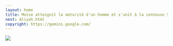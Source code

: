 ```yaml
---
layout: home
title: Moïse atteignit la maturité d'un homme et s'unit à la conteuse Shéhérazade, tisseuse de récits envoûtants. De leur union naquit un fils, Moïse, et le cycle recommença, une nouvelle histoire prenant vie à chaque génération.
next: Aliyah.html
copyright: https://gemini.google.com/
---
```


[![](https://moses.lamourism.com/mossad/princess.jpg)](https://perestroika-2.com/images/%F0%9F%98%8D.jpg)
